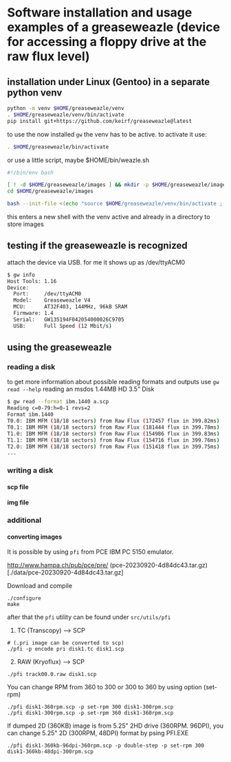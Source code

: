 # Software installation and usage examples of a greaseweazle (device for accessing a floppy drive at the raw flux level)

## installation under Linux (Gentoo) in a separate python venv
```bash
python -m venv $HOME/greaseweazle/venv
. $HOME/greaseweazle/venv/bin/activate
pip install git+https://github.com/keirf/greaseweazle@latest
```

to use the now installed ```gw``` the venv has to be active. to activate it use:
```bash
. $HOME/greaseweazle/bin/activate
```

or use a little script, maybe $HOME/bin/weazle.sh 
```bash
#!/bin/env bash

[ ! -d $HOME/greaseweazle/images ] && mkdir -p $HOME/greaseweazle/images
cd $HOME/greaseweazle/images

bash --init-file <(echo "source $HOME/greaseweazle/venv/bin/activate ; gw reset ; gw info")

```
this enters a new shell with the venv active and already in a directory to store images



## testing if the greaseweazle is recognized
attach the device via USB.
for me it shows up as /dev/ttyACM0

```bash
$ gw info    
Host Tools: 1.16
Device:
  Port:     /dev/ttyACM0
  Model:    Greaseweazle V4
  MCU:      AT32F403, 144MHz, 96kB SRAM
  Firmware: 1.4
  Serial:   GW135194F042054000026C9705
  USB:      Full Speed (12 Mbit/s)
```

## using the greaseweazle

### reading a disk
to get more information about possible reading formats and outputs use ```gw read --help```
reading an msdos 1.44MB HD 3.5" Disk
```bash
$ gw read --format ibm.1440 a.scp
Reading c=0-79:h=0-1 revs=2
Format ibm.1440
T0.0: IBM MFM (18/18 sectors) from Raw Flux (172457 flux in 399.82ms)
T0.1: IBM MFM (18/18 sectors) from Raw Flux (181444 flux in 399.78ms)
T1.0: IBM MFM (18/18 sectors) from Raw Flux (154986 flux in 399.83ms)
T1.1: IBM MFM (18/18 sectors) from Raw Flux (154716 flux in 399.76ms)
T2.0: IBM MFM (18/18 sectors) from Raw Flux (151418 flux in 399.75ms)
...

```

### writing a disk
#### scp file 
#### img file

### additional
#### converting images 
It is possible by using ```pfi``` from PCE IBM PC 5150 emulator.

http://www.hampa.ch/pub/pce/pre/
(pce-20230920-4d84dc43.tar.gz)[./data/pce-20230920-4d84dc43.tar.gz]

Download and compile
```
./configure
make
```
after that the ```pfi``` utility can be found under ```src/utils/pfi```

1) TC (Transcopy) --> SCP
```
# (.pri image can be converted to scp)
./pfi -p encode pri disk1.tc disk1.scp
```

2) RAW (Kryoflux) --> SCP
```
./pfi track00.0.raw disk1.scp
```

You can change RPM from 360 to 300 or 300 to 360 by using option (set-rpm)
```
./pfi disk1-360rpm.scp -p set-rpm 300 disk1-300rpm.scp
./pfi disk1-300rpm.scp -p set-rpm 360 disk1-360rpm.scp
```

If dumped 2D (360KB) image is from 5.25" 2HD drive (360RPM. 96DPI), you can change 5.25" 2D (300RPM, 48DPI) format by psing PFI.EXE
```
./pfi disk1-360kb-96dpi-360rpm.scp -p double-step -p set-rpm 300 disk1-360kb-48dpi-300rpm.scp
```
